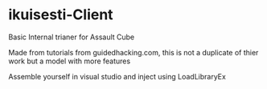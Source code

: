 # ikuisesti-Client
Basic Internal trianer for Assault Cube

Made from tutorials from guidedhacking.com,  this is not a duplicate of thier work but a model with more features

Assemble yourself in visual studio and inject using LoadLibraryEx
